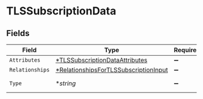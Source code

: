 # TLSSubscriptionData


## Fields

| Field                                                                                                | Type                                                                                                 | Required                                                                                             | Description                                                                                          |
| ---------------------------------------------------------------------------------------------------- | ---------------------------------------------------------------------------------------------------- | ---------------------------------------------------------------------------------------------------- | ---------------------------------------------------------------------------------------------------- |
| `Attributes`                                                                                         | [*TLSSubscriptionDataAttributes](../../models/shared/tlssubscriptiondataattributes.md)               | :heavy_minus_sign:                                                                                   | N/A                                                                                                  |
| `Relationships`                                                                                      | [*RelationshipsForTLSSubscriptionInput](../../models/shared/relationshipsfortlssubscriptioninput.md) | :heavy_minus_sign:                                                                                   | N/A                                                                                                  |
| `Type`                                                                                               | **string*                                                                                            | :heavy_minus_sign:                                                                                   | Resource type                                                                                        |